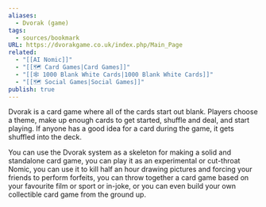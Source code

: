 ```yaml
---
aliases:
  - Dvorak (game)
tags:
  - sources/bookmark
URL: https://dvorakgame.co.uk/index.php/Main_Page
related:
  - "[[AI Nomic]]"
  - "[[🗺️ Card Games|Card Games]]"
  - "[[🕸️ 1000 Blank White Cards|1000 Blank White Cards]]"
  - "[[🗺️ Social Games|Social Games]]"
publish: true
---
```


Dvorak is a card game where all of the cards start out blank. Players choose a theme, make up enough cards to get started, shuffle and deal, and start playing. If anyone has a good idea for a card during the game, it gets shuffled into the deck.

You can use the Dvorak system as a skeleton for making a solid and standalone card game, you can play it as an experimental or cut-throat Nomic, you can use it to kill half an hour drawing pictures and forcing your friends to perform forfeits, you can throw together a card game based on your favourite film or sport or in-joke, or you can even build your own collectible card game from the ground up.